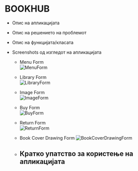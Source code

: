 # BOOKHUB
- Опис на апликацијата
  
- Опис на решението на проблемот
  
- Опис на функцијата/класата
  
- Screenshots од изгледот на апликацијата
  - Menu Form  
    ![MenuForm](https://github.com/trposkidimitar/BOOKHUB/assets/174614209/6b6561c5-aaf3-4649-b7d3-858b51c162e4)
  - Library Form  
    ![LibraryForm](https://github.com/trposkidimitar/BOOKHUB/assets/174614209/7b4d4239-3c94-4142-8a4a-11cd834978e2)
  - Image Form  
    ![ImageForm](https://github.com/trposkidimitar/BOOKHUB/assets/174614209/fe85f11d-4287-424c-aa41-461da8f43f2b)
  - Buy Form  
    ![BuyForm](https://github.com/trposkidimitar/BOOKHUB/assets/174614209/0aa8ad26-88dc-49a6-aae8-aaef17ba083b)
  - Return Form  
    ![ReturnForm](https://github.com/trposkidimitar/BOOKHUB/assets/174614209/6c0bae6c-8460-4663-ad75-64be3098fcc5)
  - Book Cover Drawing Form
    ![BookCoverDrawingForm](https://github.com/trposkidimitar/BOOKHUB/assets/174614209/ec92706c-20ab-4e21-98f3-27773d2b0d81)

  - Кратко упатство за користење на апликацијата
    - 

